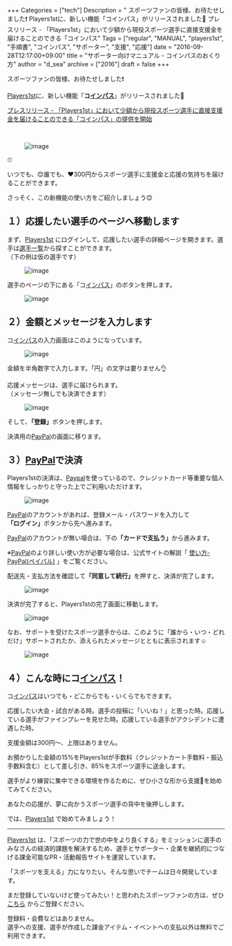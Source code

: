 +++
Categories = ["tech"]
Description = " スポーツファンの皆様、お待たせしました❗  Players1stに、新しい機能「コインパス」がリリースされました🎉  プレスリリース - 「Players1st」において少額から現役スポーツ選手に直接支援金を届けることのできる「コインパス"
Tags = ["regular", "MANUAL", "players1st", "手順書", "コインパス", "サポーター", "支援", "応援"]
date = "2016-09-28T12:17:00+09:00"
title = "サポーター向けマニュアル - コインパスのおくり方"
author = "d_sea"
archive = ["2016"]
draft = false
+++

<body>
<p>スポーツファンの皆様、お待たせしました❗</p>


<p><a href="https://players1.st/">Players1st</a>に、新しい機能「<b>コ<a class="keyword" href="http://d.hatena.ne.jp/keyword/%A5%A4%A5%F3%A5%D1%A5%B9">インパス</a></b>」がリリースされました🎉</p>


<p>

<a href="http://blog.players1.st/post/150987547816/%E3%83%97%E3%83%AC%E3%82%B9%E3%83%AA%E3%83%AA%E3%83%BC%E3%82%B9">プレスリリース - 「Players1st」において少額から現役スポーツ選手に直接支援金を届けることのできる「コインパス」の提供を開始</a><br></p>


<p><br></p>


<p><figure data-orig-width="250" data-orig-height="250"><img src="https://cdn-ak.f.st-hatena.com/images/fotolife/d/d_sea/20180823/20180823110230.png" alt="image" data-orig-width="250" data-orig-height="250"></figure></p>
<p></p>

<p>⏱</p>

<p>いつでも、😊誰でも、♥300円からスポーツ選手に支援金と応援の気持ちを届けることができます。</p>
<p>さっそく、この新機能の使い方をご紹介しましょう😊</p>
<h2>１）応援したい選手のページへ移動します</h2>
<p>まず、<a href="https://players1.st/">Players1st</a> にログインして、応援したい選手の詳細ページを開きます。選手は<a href="https://players1.st/players">選手一覧</a>から探すことができます。<br>（下の例は仮の選手です）</p>
<figure data-orig-width="720" data-orig-height="1119" class="tmblr-full"><img src="https://cdn-ak.f.st-hatena.com/images/fotolife/d/d_sea/20180823/20180823111043.png" alt="image" data-orig-width="720" data-orig-height="1119"></figure><p>選手のページの下にある「コ<a class="keyword" href="http://d.hatena.ne.jp/keyword/%A5%A4%A5%F3%A5%D1%A5%B9">インパス</a>」のボタンを押します。</p>
<figure data-orig-width="720" data-orig-height="845" class="tmblr-full"><img src="https://cdn-ak.f.st-hatena.com/images/fotolife/d/d_sea/20180823/20180823110605.png" alt="image" data-orig-width="720" data-orig-height="845"></figure><h2>２）金額とメッセージを入力します</h2>
<p>コ<a class="keyword" href="http://d.hatena.ne.jp/keyword/%A5%A4%A5%F3%A5%D1%A5%B9">インパス</a>の入力画面はこのようになっています。</p>
<figure data-orig-width="718" data-orig-height="827" class="tmblr-full"><img src="https://cdn-ak.f.st-hatena.com/images/fotolife/d/d_sea/20180823/20180823110111.png" alt="image" data-orig-width="718" data-orig-height="827"></figure><p>金額を半角数字で入力します。「円」の文字は要りません👌</p>
<p>応援メッセージは、選手に届けられます。<br>（メッセージ無しでも決済できます）</p>
<figure data-orig-width="720" data-orig-height="641" class="tmblr-full"><img src="https://cdn-ak.f.st-hatena.com/images/fotolife/d/d_sea/20180823/20180823110126.png" alt="image" data-orig-width="720" data-orig-height="641"></figure><p>そして、<b>「登録」</b>ボタンを押します。</p>
<p>決済用の<a class="keyword" href="http://d.hatena.ne.jp/keyword/PayPal">PayPal</a>の画面に移ります。</p>
<h2>３）<a class="keyword" href="http://d.hatena.ne.jp/keyword/PayPal">PayPal</a>で決済</h2>
<p>Players1stの決済は、<a class="keyword" href="http://d.hatena.ne.jp/keyword/Paypal">Paypal</a>を使っているので、クレジットカード等重要な個人情報をしっかりと守った上でご利用いただけます。</p>
<figure data-orig-width="720" data-orig-height="960" class="tmblr-full"><img src="https://cdn-ak.f.st-hatena.com/images/fotolife/d/d_sea/20180823/20180823110214.png" alt="image" data-orig-width="720" data-orig-height="960"></figure><p><a class="keyword" href="http://d.hatena.ne.jp/keyword/PayPal">PayPal</a>のアカウントがあれば、登録メール・パスワードを入力して<b>「ログイン」</b>ボタンから先へ進みます。</p>
<p><a class="keyword" href="http://d.hatena.ne.jp/keyword/PayPal">PayPal</a>のアカウントが無い場合は、下の<b>「カードで支払う」</b>から進みます。</p>
<p>※<a class="keyword" href="http://d.hatena.ne.jp/keyword/PayPal">PayPal</a>のより詳しい使い方が必要な場合は、公式サイトの解説「 <a href="https://www.paypal.com/jp/webapps/mpp/how-paypal-works">使い方-PayPal(ペイパル)</a> 」をご覧ください。 <br></p>
<p>配送先・支払方法を確認して<b>「同意して続行」</b>を押すと、決済が完了します。</p>
<figure data-orig-width="720" data-orig-height="957" class="tmblr-full"><img src="https://cdn-ak.f.st-hatena.com/images/fotolife/d/d_sea/20180823/20180823110033.png" alt="image" data-orig-width="720" data-orig-height="957"></figure><p>決済が完了すると、Players1stの完了画面に移動します。</p>
<figure data-orig-width="720" data-orig-height="927" class="tmblr-full"><img src="https://cdn-ak.f.st-hatena.com/images/fotolife/d/d_sea/20180823/20180823110149.png" alt="image" data-orig-width="720" data-orig-height="927"></figure><p>なお、サポートを受けたスポーツ選手からは、このように「誰から・いつ・どれだけ」サポートされたか、添えられたメッセージとともに表示されます☺</p>
<figure data-orig-width="350" data-orig-height="421" class="tmblr-full"><img src="https://cdn-ak.f.st-hatena.com/images/fotolife/d/d_sea/20180823/20180823111149.png" alt="image" data-orig-width="350" data-orig-height="421"></figure><h2>４）こんな時にコ<a class="keyword" href="http://d.hatena.ne.jp/keyword/%A5%A4%A5%F3%A5%D1%A5%B9">インパス</a>！</h2>
<p>コ<a class="keyword" href="http://d.hatena.ne.jp/keyword/%A5%A4%A5%F3%A5%D1%A5%B9">インパス</a>はいつでも・どこからでも・いくらでもできます。</p>
<p>応援したい大会・試合がある時。選手の投稿に「いいね！」と思った時。応援している選手がファインプレーを見せた時。応援している選手がアクシデントに遭遇した時。</p>
<p>支援金額は300円～、上限はありません。</p>
<p>お預かりした金額の15%をPlayers1stが手数料（クレジットカート手数料・振込手数料含む）として差し引き、85%をスポーツ選手に送金します。</p>
<p>選手がより練習に集中できる環境を作るために、ぜひ小さな形から支援👏を始めてみてください。</p>
<p>あなたの応援が、夢に向かうスポーツ選手の背中を後押しします。</p>

<p></p>
<p>では、<a href="https://players1.st/">Players1st</a> で始めてみましょう！</p>
<hr>
<p><a href="http://t.umblr.com/redirect?z=https%3A%2F%2Fplayers1.st%2F&amp;t=N2NkZGQ0OGRkYzAwOWM2ZDlmOTA4MmZhNGUyODE5MWViNGZmMmYxYSxzTkNTa0lKRg%3D%3D">Players1st</a> は、「スポーツの力で世の中をより良くする」をミッションに選手のみなさんの経済的課題を解決するため、選手とサポーター・企業を継続的につなげる課金可能なPR・活動報告サイトを運営しています。</p>
<p>「スポーツを支える」力になりたい。そんな思いでチームは日々開発しています。</p>
<p>まだ登録していないけど使ってみたい！と思われたスポーツファンの方は、ぜひ <a href="https://players1.st/users/sign_up">こちら</a> からご登録ください。</p>
<p>登録料・会費などはありません。<br>選手への支援、選手が作成した課金アイテム・イベントへの支払以外は無料でご利用できます。</p>
</body>
